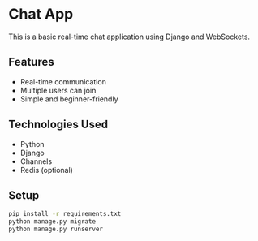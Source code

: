 # Chat App

This is a basic real-time chat application using Django and WebSockets.

## Features

- Real-time communication
- Multiple users can join
- Simple and beginner-friendly

## Technologies Used

- Python
- Django
- Channels
- Redis (optional)

## Setup

```bash
pip install -r requirements.txt
python manage.py migrate
python manage.py runserver

